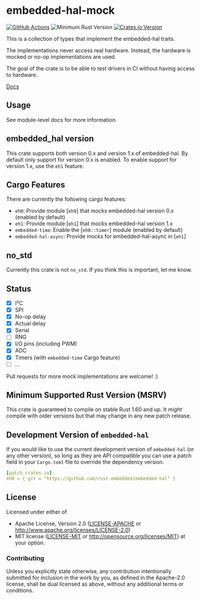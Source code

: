 # embedded-hal-mock

[![GitHub Actions][github-actions-badge]][github-actions]
![Minimum Rust Version][min-rust-badge]
[![Crates.io Version][version-badge]][crates-io]

This is a collection of types that implement the embedded-hal traits.

The implementations never access real hardware. Instead, the hardware is mocked
or no-op implementations are used.

The goal of the crate is to be able to test drivers in CI without having access
to hardware.

[Docs](https://docs.rs/embedded-hal-mock/)

## Usage

See module-level docs for more information.

## embedded_hal version

This crate supports both version 0.x and version 1.x of embedded-hal.  By default only support
for version 0.x is enabled.  To enable support for version 1.x, use the `eh1` feature.

## Cargo Features

There are currently the following cargo features:

- `eh0`: Provide module [`eh0`] that mocks embedded-hal version 0.x (enabled by default)
- `eh1`: Provide module [`eh1`] that mocks embedded-hal version 1.x
- `embedded-time`: Enable the [`eh0::timer`] module (enabled by default)
- `embedded-hal-async`: Provide mocks for embedded-hal-async in [`eh1`]

## no\_std

Currently this crate is not `no_std`. If you think this is important, let
me know.

## Status

- [x] I²C
- [x] SPI
- [x] No-op delay
- [x] Actual delay
- [x] Serial
- [ ] RNG
- [x] I/O pins (including PWM)
- [x] ADC
- [x] Timers (with `embedded-time` Cargo feature)
- [ ] ...

Pull requests for more mock implementations are welcome! :)

## Minimum Supported Rust Version (MSRV)

This crate is guaranteed to compile on stable Rust 1.60 and up. It *might*
compile with older versions but that may change in any new patch release.

## Development Version of `embedded-hal`

If you would like to use the current development version of `embedded-hal` (or any other version),
so long as they are API compatible you can use a patch field in your `Cargo.toml` file to override
the dependency version.

```yaml
[patch.crates-io]
eh0 = { git = "https://github.com/rust-embedded/embedded-hal" }
```

## License

Licensed under either of

 * Apache License, Version 2.0 ([LICENSE-APACHE](LICENSE-APACHE) or
   http://www.apache.org/licenses/LICENSE-2.0)
 * MIT license ([LICENSE-MIT](LICENSE-MIT) or
   http://opensource.org/licenses/MIT) at your option.

### Contributing

Unless you explicitly state otherwise, any contribution intentionally submitted
for inclusion in the work by you, as defined in the Apache-2.0 license, shall
be dual licensed as above, without any additional terms or conditions.

<!-- Badges -->
[github-actions]: https://github.com/dbrgn/embedded-hal-mock/actions/workflows/ci.yml
[github-actions-badge]: https://github.com/dbrgn/embedded-hal-mock/actions/workflows/ci.yml/badge.svg
[min-rust-badge]: https://img.shields.io/badge/rustc-1.31+-blue.svg
[crates-io]: https://crates.io/crates/embedded-hal-mock
[version-badge]: https://img.shields.io/crates/v/embedded-hal-mock.svg
